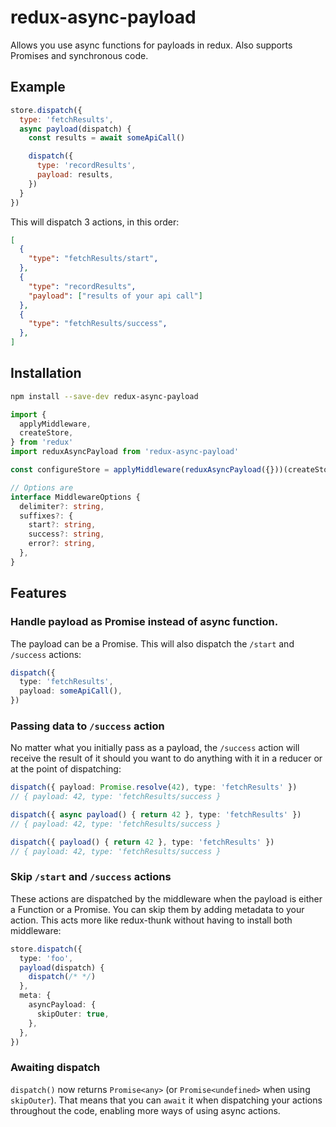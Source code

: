 # redux-async-payload

Allows you use async functions for payloads in redux. Also supports Promises
and synchronous code.

## Example

```javascript
store.dispatch({
  type: 'fetchResults',
  async payload(dispatch) {
    const results = await someApiCall()

    dispatch({
      type: 'recordResults',
      payload: results,
    })
  }
})
```

This will dispatch 3 actions, in this order:

```json
[
  {
    "type": "fetchResults/start",
  },
  {
    "type": "recordResults",
    "payload": ["results of your api call"]
  },
  {
    "type": "fetchResults/success",
  },
]
```

## Installation

```bash
npm install --save-dev redux-async-payload
```

```typescript
import {
  applyMiddleware,
  createStore,
} from 'redux'
import reduxAsyncPayload from 'redux-async-payload'

const configureStore = applyMiddleware(reduxAsyncPayload({}))(createStore)

// Options are
interface MiddlewareOptions {
  delimiter?: string,
  suffixes?: {
    start?: string,
    success?: string,
    error?: string,
  },
}
```

## Features

### Handle payload as Promise instead of async function.

The payload can be a Promise. This will also dispatch the `/start` and
`/success` actions:

```typescript
dispatch({
  type: 'fetchResults',
  payload: someApiCall(),
})
```

### Passing data to `/success` action

No matter what you initially pass as a payload, the `/success` action will receive the result of it should you want to do anything with it in a reducer or at the point of dispatching:

```typescript
dispatch({ payload: Promise.resolve(42), type: 'fetchResults' })
// { payload: 42, type: 'fetchResults/success }

dispatch({ async payload() { return 42 }, type: 'fetchResults' })
// { payload: 42, type: 'fetchResults/success }

dispatch({ payload() { return 42 }, type: 'fetchResults' })
// { payload: 42, type: 'fetchResults/success }
```

### Skip `/start` and `/success` actions

These actions are dispatched by the middleware when the payload is either a
Function or a Promise. You can skip them by adding metadata to your action.
This acts more like redux-thunk without having to install both middleware:

```typescript
store.dispatch({
  type: 'foo',
  payload(dispatch) {
    dispatch(/* */)
  },
  meta: {
    asyncPayload: {
      skipOuter: true,
    },
  },
})
```

### Awaiting dispatch

`dispatch()` now returns `Promise<any>` (or `Promise<undefined>` when using
`skipOuter`). That means that you can `await` it when dispatching your
actions throughout the code, enabling more ways of using async actions.